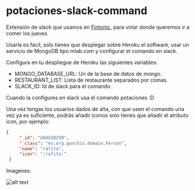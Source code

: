 # potaciones-slack-command

Extensión de slack que usamos en [Fintonic](https://www.fintonic.com), para votar donde queremos ir a comer los jueves.

Usarla es fácil, solo tienes que desplegar sobre Heroku el software, usar un servicio de MongoDB tipo mlab.com y configurar el comando en slack.

Configura en tu despliegue de Heroku las siguientes variables:

- MONGO_DATABASE_URL: Uri de la base de datos de mongo.
- RESTAURANT_LIST: Lista de restaurante separados por comas.
- SLACK_ID: Id de slack para el comando

Cuando la configures en slack usa el comando potaciones :D

Una vez tengas los usuarios dados de alta, con que usen el comando una vez ya es suficiente, podrás añadir iconos solo tienes que añadir el atributo icon, por ejemplo:

```json
{
     "_id": "U04G5DZSM",
     "_class": "es.org.ganchix.domain.Person",
     "name": "rafita",
     "icon": ":rafita:"
 }
 ```
Imagenes:

![alt text][logo]

[logo]: https://github.com/ganchix/potaciones-slack-command/tree/master/src/main/resources/potaciones.png "Uso de potaciones"
